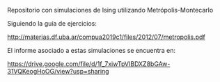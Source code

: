 Repositorio con simulaciones de Ising utilizando Metrópolis-Montecarlo

Siguiendo la guía de ejercicios:

http://materias.df.uba.ar/compua2019c1/files/2012/07/metropolis.pdf

El informe asociado a estas simulaciones se encuentra en:

https://drive.google.com/file/d/1f_7xiwTpVIBDXZ8bGAw-31VQKeogHoOG/view?usp=sharing
